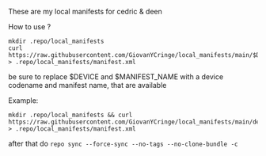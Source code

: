 These are my local manifests for cedric & deen

How to use ?


```
mkdir .repo/local_manifests
curl https://raw.githubusercontent.com/GiovanYCringe/local_manifests/main/$DEVICE/$MANIFEST_NAME > .repo/local_manifests/manifest.xml
```
be sure to replace $DEVICE and $MANIFEST_NAME with a device codename and manifest name, that are available

Example:
```
mkdir .repo/local_manifests && curl https://raw.githubusercontent.com/GiovanYCringe/local_manifests/main/deen/A11Magnus.xml > .repo/local_manifests/manifest.xml
```

after that do `repo sync --force-sync --no-tags --no-clone-bundle -c`

